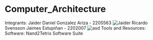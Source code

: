 # Computer_Architecture

Integrants:
Jaider Daniel Gonzalez Ariza - 2205563
![Jaider](https://github.com/Jaider1727/computer_architecture/assets/132866666/bf824203-051d-4c18-902e-5a48f7536412)
Ricardo Svensson Jaimes Estupiñan - 2202007
![asd](https://github.com/Jaider1727/computer_architecture/assets/132866666/9f1b07fc-8252-4eed-8db7-1b758e3c98b5)
Tools and Resources:
Software: Nand2Tetris Software Suite
